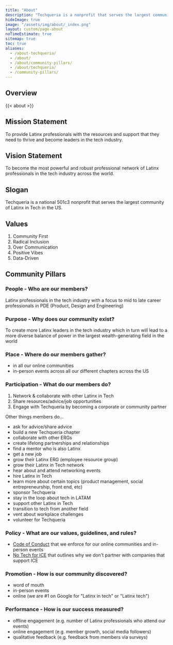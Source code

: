 ```yaml
---
title: "About"
description: "Techqueria is a nonprofit that serves the largest community of Latinx in Tech. 🌮"
hideImage: true
image: "/assets/img/about/_index.png"
layout: custom/page-about
noTimeEstimate: true
sitemap: true
toc: true
aliases:
  - /about-techqueria/
  - /about/
  - /about/community-pillars/
  - /about/techqueria/
  - /community-pillars/
---
```


## Overview

{{< about >}}

## Mission Statement

To provide Latinx professionals with the resources and support that they need to thrive and become leaders in the tech industry.

## Vision Statement

To become the most powerful and robust professional network of Latinx professionals in the tech industry across the world.

## Slogan

Techqueria is a national 501c3 nonprofit that serves the largest community of Latinx in Tech in the US.

## Values

1. Community First
2. Radical Inclusion
3. Over Communication
4. Positive Vibes
5. Data-Driven

## Community Pillars

### People - Who are our members?

Latinx professionals in the tech industry with a focus to mid to late career professionals in PDE (Product, Design and Engineering)

### Purpose - Why does our community exist?

To create more Latinx leaders in the tech industry which in turn will lead to a more diverse balance of power in the largest wealth-generating field in the world

### Place - Where do our members gather?

- in all our online communities
- in-person events across all our different chapters across the US

### Participation - What do our members do?

1. Network & collaborate with other Latinx in Tech
2. Share resources/advice/job opportunities
3. Engage with Techqueria by becoming a corporate or community partner

Other things members do...

- ask for advice/share advice
- build a new Techqueria chapter
- collaborate with other ERGs
- create lifelong partnerships and relationships
- find a mentor who is also Latinx
- get a new job
- grow their Latinx ERG (employee resource group)
- grow their Latinx in Tech network
- hear about and attend networking events
- hire Latinx in Tech
- learn more about certain topics (product management, social entrepreneurship, front end, etc)
- sponsor Techqueria
- stay in the loop about tech in LATAM
- support other Latinx in Tech
- transition to tech from another field
- vent about workplace challenges
- volunteer for Techqueria

### Policy - What are our values, guidelines, and rules?

- [Code of Conduct](/about/code-of-conduct/) that we enforce for our online communities and in-person events
- [No Tech for ICE](/about/no-tech-for-ice) that outlines why we don't partner with companies that support ICE

### Promotion - How is our community discovered?

- word of mouth
- in-person events
- online (we are #1 on Google for "Latinx in tech" or "Latinx tech")

### Performance - How is our success measured?

- offline engagement (e.g. number of Latinx professionals who attend our events)
- online engagement (e.g. member growth, social media followers)
- qualitative feedback (e.g. feedback from members via surveys)
